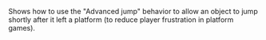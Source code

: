 Shows how to use the "Advanced jump" behavior to allow an object to jump shortly after it left a platform (to reduce player frustration in platform games).
